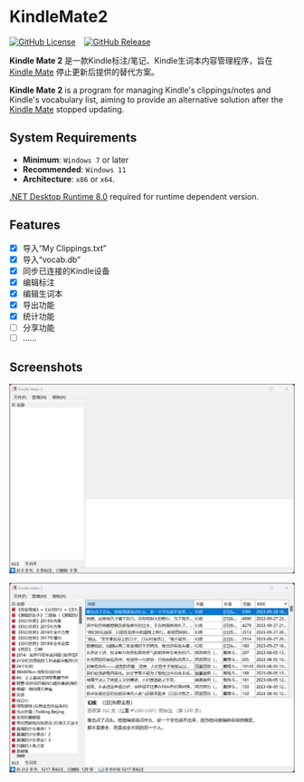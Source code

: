 # KindleMate2

[![GitHub License](https://img.shields.io/github/license/lzcapp/KindleMate2?style=for-the-badge)](https://github.com/lzcapp/KindleMate2?tab=MIT-1-ov-file) &ensp; [![GitHub Release](https://img.shields.io/github/v/release/lzcapp/KindleMate2?style=for-the-badge)](https://github.com/lzcapp/KindleMate2/releases/latest)

**Kindle Mate 2** 是一款Kindle标注/笔记、Kindle生词本内容管理程序，旨在 [Kindle Mate](https://web.archive.org/web/20231205072358/https://kmate.me/) 停止更新后提供的替代方案。

**Kindle Mate 2** is a program for managing Kindle's clippings/notes and Kindle's vocabulary list, aiming to provide an alternative solution after the [Kindle Mate](https://web.archive.org/web/20231205072358/https://kmate.me/) stopped updating.

## System Requirements

- **Minimum**: `Windows 7` or later
- **Recommended**: `Windows 11`
- **Architecture**: `x86` or `x64`.

[.NET Desktop Runtime 8.0](https://dotnet.microsoft.com/en-us/download/dotnet/8.0) required for runtime dependent version.

## Features

- [x] 导入“My Clippings.txt”
- [x] 导入“vocab.db”
- [x] 同步已连接的Kindle设备
- [x] 编辑标注
- [x] 编辑生词本
- [x] 导出功能
- [x] 统计功能
- [ ] 分享功能
- [ ] ……

## Screenshots

![Screenshots 01](Screenshots/01.png)

![Screenshots 02](Screenshots/02.png)
